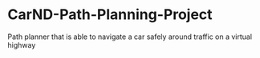 # CarND-Path-Planning-Project
Path planner that is able to navigate a car safely around traffic on a virtual highway
